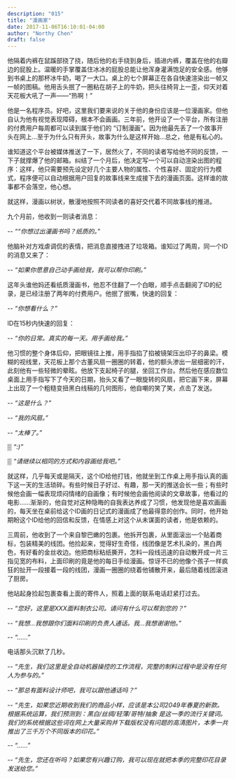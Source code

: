 ```yaml
---
description: "015"
title: "漫画家"
date: 2017-11-06T16:10:01-04:00
author: "Northy Chen"
draft: false
---
```

他隔着内裤在鼠蹊部挠了挠，随后他的右手绕到身后，插进内裤，覆盖在他的右瓣边的屁股上。温暖的手掌覆盖住冰冰的屁股总能让他浑身灌满饱足的安全感。他够到书桌上的那杯冰牛奶，喝了一大口。桌上的七个屏幕正在各自快速渲染出一帧又一帧的图稿。他用舌头抿了一圈粘在胡子上的牛奶，把头往椅背上一歪，仰天对着天花板大吼了一声——“热啊！”

他是一名程序员。好吧，这里我们要来说的关于他的身份应该是一位漫画家。但他自认为他有视觉表现障碍，根本不会画画。三年前，他开设了一个平台，所有注册的付费用户每周都可以读到属于他们的 “订制漫画”。因为他最先丢了一个故事开头在网上…至于为什么只有开头，故事为什么是这样开始…总之，他是有私心的。

谁知道这个平台被媒体推送了一下，居然火了，不同的读者写给他不同的反馈，一下子就撑爆了他的邮箱。纠结了一个月后，他决定写一个可以自动渲染出图的程序：这样，他只需要预先设定好几个主要人物的属性、个性喜好、固定的行为模式，程序便可以自动根据用户回复的故事线来生成接下去的漫画页面。这样谁的故事都不会落空，他心想。

就这样，漫画以树状，散漫地按照不同读者的喜好交代着不同故事线的推进。

九个月前，他收到一则读者消息：

-- *““你想过出漫画书吗？纸质的。”*

他脑补对方戏虐调侃的表情，把消息直接拽进了垃圾箱。谁知过了两周，同一个ID的消息又来了：

-- *“如果你愿意自己动手画给我，我可以帮你印刷。”*

这年头谁他妈还看纸质漫画书，他忍不住翻了一个白眼，顺手点击翻阅了ID的纪录，是已经注册了两年的付费用户。他抿了抿嘴，快速的回复：

-- *“你想看什么？”*

ID在15秒内快速的回复：

-- *“你的日常。真实的每一天。用手画给我。”*

他习惯的整个身体后仰，把眼镜往上推，用手指掐了掐被镜架压出印子的鼻梁。模糊的视线里，天花板上那个古董风扇一圈圈的转着，他的额头渗出一层细密的汗，此刻他有一些轻微的晕眩。他放下支起椅子的腿，坐回工作台。然后他在感应数位桌面上用手指写下了今天的日期，抬头又看了一眼旋转的风扇，把它画下来，屏幕上出现了一个粗糙变扭黑白线稿的几何图形，他自嘲的笑了笑，点击了发送。

-- *“这是什么？”*

-- *“我的风扇。”*

-- *“太棒了。”*

▒ *“:)”*

▒ *“请继续以相同的方式和内容画给我吧。”*

就这样，几乎每天或是隔天，这个ID给他打钱，他就坐到工作桌上用手指认真的画下这一天的生活琐碎。有些时候日子好过、有趣，那一天的推送会长一些；有些时候他会画一幅表现烦闷情绪的自画像；有时候他会画他阅读的文章故事，他看过的电影……渐渐的，他自觉对这种隐晦的自我表达养成了习惯，他发现他是喜欢画画的，每天坐在桌前给这个ID画的日记式的漫画成了他最得意的创作。同时，他开始期盼这个ID给他的回信和反馈，在情感上对这个从未谋面的读者，他是依赖的。

三周前，他收到了一个来自黎巴嫩的包裹。他拆开包裹，从里面滚出一个贴着商标，包装精美的线团。他捡起来，觉得好生奇怪，线团像是艺术扎染的，黑白两色，有好看的金丝收边。他把商标粘纸撕开，怎料一段线迅速的自动散开成一片三指见宽的布料，上面印刷的竟是他的每日手绘漫画。惊讶不已的他像个孩子一样疯狂的扯开一段接着一段的线团，漫画一圈圈的绕着他铺散开来，最后随着线团滚进了厨房。

他站起身捡起包裹查看上面的寄件人，照着上面的联系电话赶紧打过去。

-- *“您好，这里是XXX面料制衣公司。请问有什么可以帮到您的？”*

-- *“我想...我想跟你们面料印刷的负责人通话。我…我想谢谢他。”*

-- *“……”*

电话那头沉默了几秒。

-- *“先生，我们这里是全自动机器操控的工作流程，完整的制料过程中是没有任何人为参与的。”*

-- *“那总有面料设计师吧，我可以跟他通话吗？”*

-- *“先生，如果您近期收到我们的商品小样，应该是本公司2049年春夏的新款。根据系统运算，我们预测到：黑白/丝绸/轻薄/哥特/抽象 是这一季的流行关键词。我们的系统根据这些词在网上大量采购并下载版权没有问题的高清图片，本季一共推出了三千万个不同版本的印花。”*

-- *“……”*

-- *“先生，您还在听吗？如果您有兴趣订购，我可以现在就把本季的完整印花目录发送给您。”*
